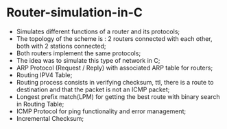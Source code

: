 # Router-simulation-in-C
- Simulates different functions of a router and its protocols;
- The topology of the scheme is : 2 routers connected with each other, both with 2 stations connected;
- Both routers implement the same protocols;
- The idea was to simulate this type of network in C;
- ARP Protocol (Request / Reply) with associated ARP table for routers;
- Routing IPV4 Table;
- Routing process consists in verifying checksum, ttl, there is a route to destination and that the packet is not an ICMP packet;
- Longest prefix match(LPM) for getting the best route with binary search in Routing Table;
- ICMP Protocol for ping functionality and error management;
- Incremental Checksum;
